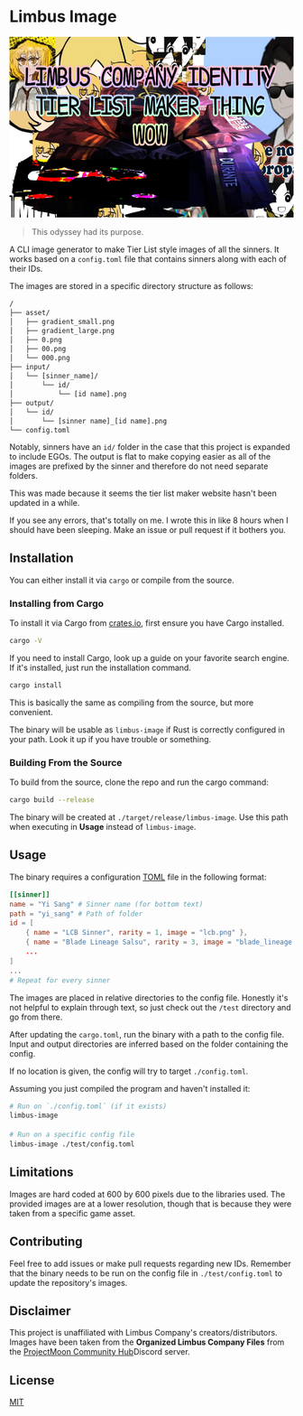 # Limbus Image

<p align="center">
    <img src="./img/limbus-image-image.png" alt="" height="320" />
</p>

> This odyssey had its purpose.

A CLI image generator to make Tier List style images of all the sinners. It
works based on a `config.toml` file that contains sinners along with each of
their IDs.

The images are stored in a specific directory structure as follows:

```text
/
├── asset/
│   ├── gradient_small.png
│   ├── gradient_large.png
│   ├── 0.png
│   ├── 00.png
│   └── 000.png
├── input/
│   └── [sinner_name]/
│       └── id/
│           └── [id name].png
├── output/
│   └── id/
│       └── [sinner name]_[id name].png
└── config.toml
```

Notably, sinners have an `id/` folder in the case that this project is expanded
to include EGOs. The output is flat to make copying easier as all of the images
are prefixed by the sinner and therefore do not need separate folders.

This was made because it seems the tier list maker website hasn't been updated
in a while.

If you see any errors, that's totally on me. I wrote this in like 8 hours when I
should have been sleeping. Make an issue or pull request if it bothers you.

## Installation

You can either install it via `cargo` or compile from the source.

### Installing from Cargo

To install it via Cargo from [crates.io](https://crates.io/), first ensure you
have Cargo installed.

```bash
cargo -V
```

If you need to install Cargo, look up a guide on your favorite search engine. If
it's installed, just run the installation command.

```bash
cargo install
```

This is basically the same as compiling from the source, but more convenient.

The binary will be usable as `limbus-image` if Rust is correctly configured in
your path. Look it up if you have trouble or something.

### Building From the Source

To build from the source, clone the repo and run the cargo command:

```bash
cargo build --release
```

The binary will be created at `./target/release/limbus-image`. Use this path
when executing in **Usage** instead of `limbus-image`.

## Usage

The binary requires a configuration [TOML](https://toml.io/en/) file in the
following format:

```toml
[[sinner]]
name = "Yi Sang" # Sinner name (for bottom text)
path = "yi_sang" # Path of folder
id = [
    { name = "LCB Sinner", rarity = 1, image = "lcb.png" },
    { name = "Blade Lineage Salsu", rarity = 3, image = "blade_lineage.png" },
    ...
]
...
# Repeat for every sinner
```

The images are placed in relative directories to the config file. Honestly it's
not helpful to explain through text, so just check out the `/test` directory and
go from there.

After updating the `cargo.toml`, run the binary with a path to the config file.
Input and output directories are inferred based on the folder containing the
config.

If no location is given, the config will try to target `./config.toml`.

Assuming you just compiled the program and haven't installed it:

```bash
# Run on `./config.toml` (if it exists)
limbus-image

# Run on a specific config file
limbus-image ./test/config.toml
```

## Limitations

Images are hard coded at 600 by 600 pixels due to the libraries used. The
provided images are at a lower resolution, though that is because they were
taken from a specific game asset.

## Contributing

Feel free to add issues or make pull requests regarding new IDs. Remember that
the binary needs to be run on the config file in `./test/config.toml` to update
the repository's images.

## Disclaimer

This project is unaffiliated with Limbus Company's creators/distributors. Images
have been taken from the **Organized Limbus Company Files** from the
[ProjectMoon Community Hub](https://discord.gg/pmooncommunityfanhub)Discord
server.

## License

[MIT](https://choosealicense.com/licenses/mit/)
